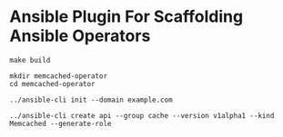 # Ansible Plugin For Scaffolding Ansible Operators

```
make build

mkdir memcached-operator
cd memcached-operator

../ansible-cli init --domain example.com

../ansible-cli create api --group cache --version v1alpha1 --kind Memcached --generate-role
```